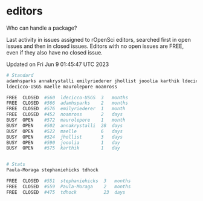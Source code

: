 # editors

Who can handle a package?

Last activity in issues assigned to rOpenSci editors, searched first in open
issues and then in closed issues. Editors with no open issues are FREE, even if
they also have no closed issue.


Updated on Fri Jun 9 01:45:47 UTC 2023

```bash
# Standard
adamhsparks annakrystalli emilyriederer jhollist jooolia karthik ldecicco
ldecicco-USGS maelle maurolepore noamross

FREE  CLOSED  #560  ldecicco-USGS  3   months
FREE  CLOSED  #566  adamhsparks    2   months
FREE  CLOSED  #576  emilyriederer  1   month
FREE  CLOSED  #452  noamross       2   days
BUSY  OPEN    #572  maurolepore    1   month
BUSY  OPEN    #502  annakrystalli  28  days
BUSY  OPEN    #522  maelle         6   days
BUSY  OPEN    #524  jhollist       3   days
BUSY  OPEN    #590  jooolia        1   day
BUSY  OPEN    #575  karthik        1   day


# Stats
Paula-Moraga stephaniehicks tdhock

FREE  CLOSED  #551  stephaniehicks  3   months
FREE  CLOSED  #559  Paula-Moraga    2   months
FREE  CLOSED  #475  tdhock          23  days
```
